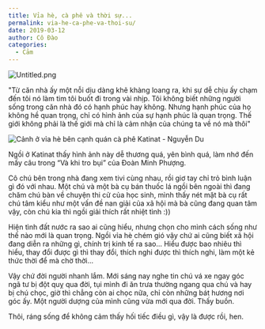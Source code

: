 ```yaml
---
title: Vỉa hè, cà phê và thời sự...
permalink: via-he-ca-phe-va-thoi-su/
date: 2019-03-12
author: Cô Đào
categories:
  - Cảm
---
```


![Untitled.png](/images/1b6f8d35-9077-4a3c-8170-5e3119d7fc58/Untitled.png)


"Từ căn nhà ấy một nỗi dịu dàng khẽ khàng loang ra, khi sự dễ chịu ấy chạm đến tôi nó làm tim tôi buốt đi trong vài nhịp. Tôi không biết những người sống trong căn nhà đó có hạnh phúc hay không. Nhưng hạnh phúc của họ không hề quan trọng, chỉ có hình ảnh của sự hạnh phúc là quan trọng. Thế giới không phải là thế giới mà chỉ là cảm nhận của chúng ta về nó mà thôi"


![Cảnh ở vỉa hè bên cạnh quán cà phê Katinat - Nguyễn Du](/images/1b6f8d35-9077-4a3c-8170-5e3119d7fc58/Untitled_1.png)


Ngồi ở Katinat thấy hình ảnh này dễ thương quá, yên bình quá, làm nhớ đến mấy câu trong “Và khi tro bụi” của Đoàn Minh Phượng.


Cô chú bên trong nhà đang xem tivi cùng nhau, rồi giơ tay chỉ trỏ bình luận gì đó với nhau. Một chú và một bà cụ bán thuốc lá ngồi bên ngoài thì đang chăm chú bàn về chuyện thi cử của học sinh, mình thấy nét mặt bà cụ rất chú tâm kiểu như một vấn đề nan giải của xã hội mà bà cũng đang quan tâm vậy, còn chú kia thì ngồi giải thích rất nhiệt tình :))


Hiện tình đất nước ra sao ai cũng hiểu, nhưng chọn cho mình cách sống như thế nào mới là quan trọng. Ngồi vỉa hè chém gió vậy chứ ai cũng biết xã hội đang diễn ra những gì, chính trị kinh tế ra sao... Hiểu được bao nhiêu thì hiểu, thay đổi được gì thì thay đổi, thích nghi được thì thích nghi, làm một kẻ thức thời để mà chờ thời...


Vậy chứ đời người nhanh lắm. Mới sáng nay nghe tin chú vá xe ngay góc ngã tư bị đột quỵ qua đời, tụi mình đi ăn trưa thường ngang qua chú và hay bị chú chọc, giờ thì chẳng còn ai chọc nữa, chỉ còn những bát hương nơi góc ấy. Một người dượng của mình cũng vừa mới qua đời. Thấy buồn.


Thôi, ráng sống để không cảm thấy hối tiếc điều gì, vậy là được rồi, hen.

